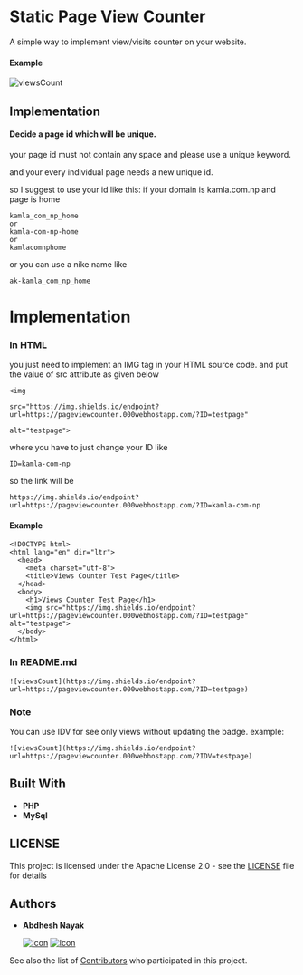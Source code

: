 # Static Page View Counter

A simple way to implement view/visits counter on your website.

#### Example

![viewsCount](https://img.shields.io/endpoint?url=https://pageviewcounter.000webhostapp.com/?ID=testpage)


## Implementation

#### Decide a page id which will be unique.

your page id must not contain any space and please use a unique keyword.

and your every individual page needs a new unique id.

so I suggest to use your id like this:
if your domain is kamla.com.np and page is home

```
kamla_com_np_home
or
kamla-com-np-home
or
kamlacomnphome
```
or you can use a nike name like
```
ak-kamla_com_np_home
```

# Implementation
### In HTML

you just need to implement an IMG tag in your HTML source code. and put the value of src attribute as given below

```
<img

src="https://img.shields.io/endpoint?url=https://pageviewcounter.000webhostapp.com/?ID=testpage"

alt="testpage">
```
where you have to just change your ID
like
```
ID=kamla-com-np
```
so the link will be
```
https://img.shields.io/endpoint?url=https://pageviewcounter.000webhostapp.com/?ID=kamla-com-np
```


#### Example

```
<!DOCTYPE html>
<html lang="en" dir="ltr">
  <head>
    <meta charset="utf-8">
    <title>Views Counter Test Page</title>
  </head>
  <body>
    <h1>Views Counter Test Page</h1>
    <img src="https://img.shields.io/endpoint?url=https://pageviewcounter.000webhostapp.com/?ID=testpage" alt="testpage">
  </body>
</html>
```


### In README.md
```
![viewsCount](https://img.shields.io/endpoint?url=https://pageviewcounter.000webhostapp.com/?ID=testpage)
```


### Note
You can use IDV for see only views without updating the badge.
example:
```
![viewsCount](https://img.shields.io/endpoint?url=https://pageviewcounter.000webhostapp.com/?IDV=testpage)
```



## Built With

* **PHP**
* **MySql**

## LICENSE

This project is licensed under the Apache License 2.0 - see the [LICENSE](LICENSE) file for details

## Authors

* **Abdhesh Nayak**

	[![Icon](https://img.shields.io/badge/Github-lightgrey)](https://github.com/abdheshnayak) [![Icon](https://img.shields.io/badge/LinkedIn-blue)](https://www.linkedin.com/in/abdhesh-nayak/)

See also the list of [Contributors](https://github.com/abdheshnayak/OffChat/contributors) who participated in this project.
